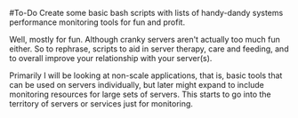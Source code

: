 #To-Do
Create some basic bash scripts with lists of handy-dandy systems performance monitoring tools for fun and profit.  

Well, mostly for fun. Although cranky servers aren't actually too much fun either. So to rephrase, scripts to aid in server therapy, care and feeding, and to overall improve your relationship with your server(s).  

Primarily I will be looking at non-scale applications, that is, basic tools that can be used on servers individually, but later might expand to include monitoring resources for large sets of servers. This starts to go into the territory of servers or services just for monitoring.
